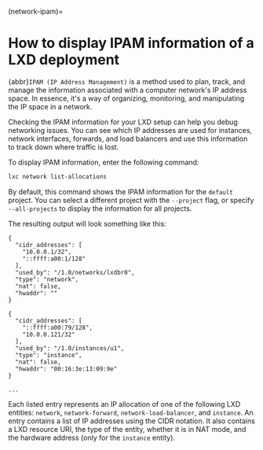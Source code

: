 (network-ipam)=
# How to display IPAM information of a LXD deployment

{abbr}`IPAM (IP Address Management)` is a method used to plan, track, and manage the information associated with a computer network's IP address space. In essence, it's a way of organizing, monitoring, and manipulating the IP space in a network.

Checking the IPAM information for your LXD setup can help you debug networking issues. You can see which IP addresses are used for instances, network interfaces, forwards, and load balancers and use this information to track down where traffic is lost.

To display IPAM information, enter the following command:

```bash
lxc network list-allocations
```

By default, this command shows the IPAM information for the `default` project. You can select a different project with the `--project` flag, or specify `--all-projects` to display the information for all projects.

The resulting output will look something like this:

```
{
  "cidr_addresses": [
    "10.0.0.1/32",
    "::ffff:a00:1/128"
  ],
  "used_by": "/1.0/networks/lxdbr0",
  "type": "network",
  "nat": false,
  "hwaddr": ""
}

{
  "cidr_addresses": [
    "::ffff:a00:79/128",
    "10.0.0.121/32"
  ],
  "used_by": "/1.0/instances/u1",
  "type": "instance",
  "nat": false,
  "hwaddr": "00:16:3e:13:09:9e"
}

...
```

Each listed entry represents an IP allocation of one of the following LXD entities: `network`, `network-forward`, `network-load-balancer`, and `instance`.
An entry contains a list of IP addresses using the CIDR notation.
It also contains a LXD resource URI, the type of the entity, whether it is in NAT mode, and the hardware address (only for the `instance` entity).

